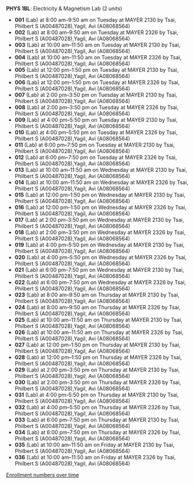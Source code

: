 **PHYS 1BL**: Electricity & Magnetism Lab (2 units)

- **001** (Lab) at 8:00 am–9:50 am on Tuesday at MAYER 2130 by Tsai, Philbert S (A00487028),Yagil, Avi (A08068564)
- **002** (Lab) at 8:00 am–9:50 am on Tuesday at MAYER 2326 by Tsai, Philbert S (A00487028),Yagil, Avi (A08068564)
- **003** (Lab) at 10:00 am–11:50 am on Tuesday at MAYER 2130 by Tsai, Philbert S (A00487028),Yagil, Avi (A08068564)
- **004** (Lab) at 10:00 am–11:50 am on Tuesday at MAYER 2326 by Tsai, Philbert S (A00487028),Yagil, Avi (A08068564)
- **005** (Lab) at 12:00 pm–1:50 pm on Tuesday at MAYER 2130 by Tsai, Philbert S (A00487028),Yagil, Avi (A08068564)
- **006** (Lab) at 12:00 pm–1:50 pm on Tuesday at MAYER 2326 by Tsai, Philbert S (A00487028),Yagil, Avi (A08068564)
- **007** (Lab) at 2:00 pm–3:50 pm on Tuesday at MAYER 2130 by Tsai, Philbert S (A00487028),Yagil, Avi (A08068564)
- **008** (Lab) at 2:00 pm–3:50 pm on Tuesday at MAYER 2326 by Tsai, Philbert S (A00487028),Yagil, Avi (A08068564)
- **009** (Lab) at 4:00 pm–5:50 pm on Tuesday at MAYER 2130 by Tsai, Philbert S (A00487028),Yagil, Avi (A08068564)
- **010** (Lab) at 4:00 pm–5:50 pm on Tuesday at MAYER 2326 by Tsai, Philbert S (A00487028),Yagil, Avi (A08068564)
- **011** (Lab) at 6:00 pm–7:50 pm on Tuesday at MAYER 2130 by Tsai, Philbert S (A00487028),Yagil, Avi (A08068564)
- **012** (Lab) at 6:00 pm–7:50 pm on Tuesday at MAYER 2326 by Tsai, Philbert S (A00487028),Yagil, Avi (A08068564)
- **013** (Lab) at 10:00 am–11:50 am on Wednesday at MAYER 2130 by Tsai, Philbert S (A00487028),Yagil, Avi (A08068564)
- **014** (Lab) at 10:00 am–11:50 am on Wednesday at MAYER 2326 by Tsai, Philbert S (A00487028),Yagil, Avi (A08068564)
- **015** (Lab) at 12:00 pm–1:50 pm on Wednesday at MAYER 2130 by Tsai, Philbert S (A00487028),Yagil, Avi (A08068564)
- **016** (Lab) at 12:00 pm–1:50 pm on Wednesday at MAYER 2326 by Tsai, Philbert S (A00487028),Yagil, Avi (A08068564)
- **017** (Lab) at 2:00 pm–3:50 pm on Wednesday at MAYER 2130 by Tsai, Philbert S (A00487028),Yagil, Avi (A08068564)
- **018** (Lab) at 2:00 pm–3:50 pm on Wednesday at MAYER 2326 by Tsai, Philbert S (A00487028),Yagil, Avi (A08068564)
- **019** (Lab) at 4:00 pm–5:50 pm on Wednesday at MAYER 2130 by Tsai, Philbert S (A00487028),Yagil, Avi (A08068564)
- **020** (Lab) at 4:00 pm–5:50 pm on Wednesday at MAYER 2326 by Tsai, Philbert S (A00487028),Yagil, Avi (A08068564)
- **021** (Lab) at 6:00 pm–7:50 pm on Wednesday at MAYER 2130 by Tsai, Philbert S (A00487028),Yagil, Avi (A08068564)
- **022** (Lab) at 6:00 pm–7:50 pm on Wednesday at MAYER 2326 by Tsai, Philbert S (A00487028),Yagil, Avi (A08068564)
- **023** (Lab) at 8:00 am–9:50 am on Thursday at MAYER 2130 by Tsai, Philbert S (A00487028),Yagil, Avi (A08068564)
- **024** (Lab) at 8:00 am–9:50 am on Thursday at MAYER 2326 by Tsai, Philbert S (A00487028),Yagil, Avi (A08068564)
- **025** (Lab) at 10:00 am–11:50 am on Thursday at MAYER 2130 by Tsai, Philbert S (A00487028),Yagil, Avi (A08068564)
- **026** (Lab) at 10:00 am–11:50 am on Thursday at MAYER 2326 by Tsai, Philbert S (A00487028),Yagil, Avi (A08068564)
- **027** (Lab) at 12:00 pm–1:50 pm on Thursday at MAYER 2130 by Tsai, Philbert S (A00487028),Yagil, Avi (A08068564)
- **028** (Lab) at 12:00 pm–1:50 pm on Thursday at MAYER 2326 by Tsai, Philbert S (A00487028),Yagil, Avi (A08068564)
- **029** (Lab) at 2:00 pm–3:50 pm on Thursday at MAYER 2130 by Tsai, Philbert S (A00487028),Yagil, Avi (A08068564)
- **030** (Lab) at 2:00 pm–3:50 pm on Thursday at MAYER 2326 by Tsai, Philbert S (A00487028),Yagil, Avi (A08068564)
- **031** (Lab) at 4:00 pm–5:50 pm on Thursday at MAYER 2130 by Tsai, Philbert S (A00487028),Yagil, Avi (A08068564)
- **032** (Lab) at 4:00 pm–5:50 pm on Thursday at MAYER 2326 by Tsai, Philbert S (A00487028),Yagil, Avi (A08068564)
- **033** (Lab) at 6:00 pm–7:50 pm on Thursday at MAYER 2130 by Tsai, Philbert S (A00487028),Yagil, Avi (A08068564)
- **034** (Lab) at 6:00 pm–7:50 pm on Thursday at MAYER 2326 by Tsai, Philbert S (A00487028),Yagil, Avi (A08068564)
- **035** (Lab) at 10:00 am–11:50 am on Friday at MAYER 2130 by Tsai, Philbert S (A00487028),Yagil, Avi (A08068564)
- **036** (Lab) at 10:00 am–11:50 am on Friday at MAYER 2326 by Tsai, Philbert S (A00487028),Yagil, Avi (A08068564)

[Enrollment numbers over time](./PHYS1BL.tsv)
